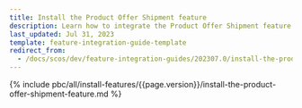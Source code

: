 ```yaml
---
title: Install the Product Offer Shipment feature
description: Learn how to integrate the Product Offer Shipment feature into your project
last_updated: Jul 31, 2023
template: feature-integration-guide-template
redirect_from:
  - /docs/scos/dev/feature-integration-guides/202307.0/install-the-product-offer-shipment-feature.html
---
```


<!-- Must be moved to base shop after product offers are decoupled from MP @Valerii Pravoslavnyi -->


{% include pbc/all/install-features/{{page.version}}/install-the-product-offer-shipment-feature.md %} <!-- To edit, see /_includes/pbc/all/install-features/202311.0/install-the-product-offer-shipment-feature.md -->
